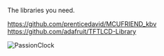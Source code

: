 The libraries you need.

https://github.com/prenticedavid/MCUFRIEND_kbv
https://github.com/adafruit/TFTLCD-Library

![PassionClock](https://user-images.githubusercontent.com/72438246/154018029-52449c38-eea2-45c2-8647-af7443ee5503.jpg)
